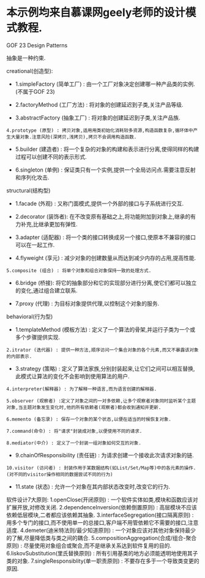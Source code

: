 #   本示例均来自慕课网geely老师的设计模式教程.

GOF 23 Design Patterns

抽象是一种约束.

creational(创造型):

   * 1.simpleFactory (简单工厂) : 由一个工厂对象决定创建哪一种产品类的实例.(不属于GOF 23)
    
   * 2.factoryMethod (工厂方法) : 将对象的创建延迟到子类,关注产品等级.
    
   * 3.abstractFactory (抽象工厂) : 将对象的创建延迟到子类,关注产品族.
    
    4.prototype (原型) : 拷贝对象,适用用类初始化消耗较多资源,构造函数复杂,循环体中产生大量对象.注意风险(深拷贝,浅拷贝),拷贝不会调用构造函数.
    
   * 5.builder (建造者) : 将一个复杂的对象的构建和表示进行分离,使得同样的构建过程可以创建不同的表示形式.
    
   * 6.singleton (单例) : 保证类只有一个实例,提供一个全局访问点.需要注意反射和序列化攻击.

structural(结构型)

   * 1.facade (外观) : 又称门面模式,提供一个外部的接口与子系统进行交互.
    
   * 2.decorator (装饰者): 在不改变原有基础之上,将功能附加到对象上,继承的有力补充,比继承更加有弹性.
    
   * 3.adapter (适配器) : 将一个类的接口转换成另一个接口,使原本不兼容的接口可以在一起工作.
    
   * 4.flyweight (享元) : 减少对象的创建数量从而达到减少内存的占用,提高性能.
                                
    5.composite (组合) : 将单个对象和组合对象保持一致的处理方式.
    
   * 6.bridge (桥接): 将它的抽象部分和它的实现部分进行分离,使它们都可以独立的变化,通过组合建立联系.
    
   * 7.proxy (代理) : 为目标对象提供代理,以控制这个对象的服务.
    
behavioral(行为型)
    
   * 1.templateMethod (模板方法) : 定义了一个算法的骨架,并运行子类为一个或多个步骤提供实现.

    2.itrator (迭代器) : 提供一种方法,顺序访问一个集合对象的各个元素,而又不暴露该对象的内部表示.
    
   * 3.strategy (策略) : 定义了算法家族,分别封装起来,让它们之间可以相互替换,此模式让算法的变化不会影响到使用算法的用户.
    
    4.interpreter(解释器) : 为了解释一种语言,而为语言创建的解释器.
    
    5.observer (观察者) :定义了对象之间的一对多依赖,让多个观察者对象同时监听某个主题对象,当主题对象发生变化时,他的所有依赖者(观察者)都会收到通知并更新.

    6.memento (备忘录) : 保存一个对象的某个状态,以便在适当的时候恢复对象.

    7.command(命令) : 将"请求"封装成对象,以便使用不同的请求.
    
    8.mediator(中介) : 定义了一个封装一组对象如何交互的对象.

   * 9.chainOfResponsibility (责任链) : 为请求创建一个接收此次请求对象的链.

    10.visitor (访问者) : 封装作用于某数据结构(如List/Set/Map等)中的各元素的操作.(对不同的visitor操作相同的数据尝试不同的行为)
    
   * 11.state (状态) : 允许一个对象在其内部状态改变时,改变它的行为.

软件设计7大原则:
    1.openClose(开闭原则) : 一个软件实体如类,模块和函数应该对扩展开放,对修改关闭.
    2.dependenceInversion(依赖倒置原则) : 高层模块不应该依赖低层模块,二者都应该依赖其抽象.
    3.interfaceSegregation(接口隔离原则) : 用多个专门的接口,而不使用单一的总接口,客户端不用管依赖它不需要的接口,注意适度.
    4.demeter(迪米特法则/最少知道原则) : 一个对象应该对其他对象保持最少的了解,尽量降低类与类之间的耦合.
    5.compositionAggregation(合成/组合-聚合原则) : 尽量使用对象组合或聚合,而不是继承关系达到软件复用的目的.
    6.liskovSubstitution(里氏替换原则) : 所有引用基类的地方必须能透明地使用其子类的对象.
    7.singleResponsiblity(单一职责原则) : 不要存在多于一个导致类变更的原因.